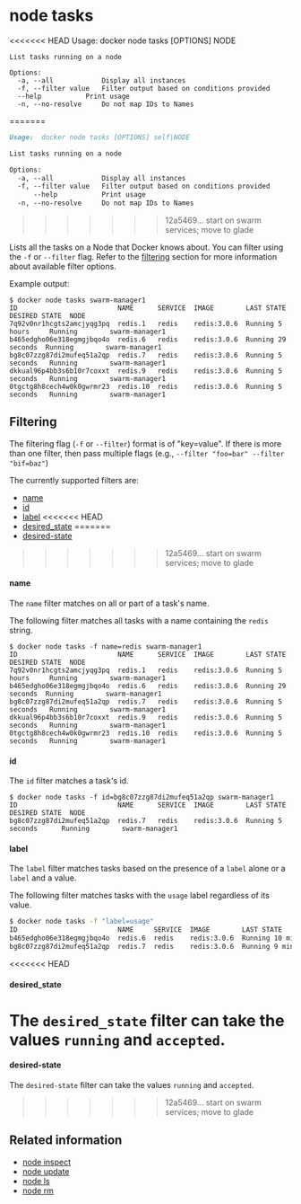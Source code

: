 <!--[metadata]>
+++
title = "node tasks"
description = "The node tasks command description and usage"
keywords = ["node, tasks"]
advisory = "rc"
[menu.main]
parent = "smn_cli"
+++
<![end-metadata]-->

# node tasks

<<<<<<< HEAD
    Usage:  docker node tasks [OPTIONS] NODE

    List tasks running on a node

    Options:
      -a, --all            Display all instances
      -f, --filter value   Filter output based on conditions provided
      --help           Print usage
      -n, --no-resolve     Do not map IDs to Names
=======
```markdown
Usage:  docker node tasks [OPTIONS] self|NODE

List tasks running on a node

Options:
  -a, --all            Display all instances
  -f, --filter value   Filter output based on conditions provided
      --help           Print usage
  -n, --no-resolve     Do not map IDs to Names
```
>>>>>>> 12a5469... start on swarm services; move to glade

Lists all the tasks on a Node that Docker knows about. You can filter using the `-f` or `--filter` flag. Refer to the [filtering](#filtering) section for more information about available filter options.

Example output:

    $ docker node tasks swarm-manager1
    ID                         NAME      SERVICE  IMAGE        LAST STATE          DESIRED STATE  NODE
    7q92v0nr1hcgts2amcjyqg3pq  redis.1   redis    redis:3.0.6  Running 5 hours     Running        swarm-manager1
    b465edgho06e318egmgjbqo4o  redis.6   redis    redis:3.0.6  Running 29 seconds  Running        swarm-manager1
    bg8c07zzg87di2mufeq51a2qp  redis.7   redis    redis:3.0.6  Running 5 seconds   Running        swarm-manager1
    dkkual96p4bb3s6b10r7coxxt  redis.9   redis    redis:3.0.6  Running 5 seconds   Running        swarm-manager1
    0tgctg8h8cech4w0k0gwrmr23  redis.10  redis    redis:3.0.6  Running 5 seconds   Running        swarm-manager1


## Filtering

The filtering flag (`-f` or `--filter`) format is of "key=value". If there is more
than one filter, then pass multiple flags (e.g., `--filter "foo=bar" --filter "bif=baz"`)

The currently supported filters are:

* [name](#name)
* [id](#id)
* [label](#label)
<<<<<<< HEAD
* [desired_state](#desired_state)
=======
* [desired-state](#desired-state)
>>>>>>> 12a5469... start on swarm services; move to glade

#### name

The `name` filter matches on all or part of a task's name.

The following filter matches all tasks with a name containing the `redis` string.

    $ docker node tasks -f name=redis swarm-manager1
    ID                         NAME      SERVICE  IMAGE        LAST STATE          DESIRED STATE  NODE
    7q92v0nr1hcgts2amcjyqg3pq  redis.1   redis    redis:3.0.6  Running 5 hours     Running        swarm-manager1
    b465edgho06e318egmgjbqo4o  redis.6   redis    redis:3.0.6  Running 29 seconds  Running        swarm-manager1
    bg8c07zzg87di2mufeq51a2qp  redis.7   redis    redis:3.0.6  Running 5 seconds   Running        swarm-manager1
    dkkual96p4bb3s6b10r7coxxt  redis.9   redis    redis:3.0.6  Running 5 seconds   Running        swarm-manager1
    0tgctg8h8cech4w0k0gwrmr23  redis.10  redis    redis:3.0.6  Running 5 seconds   Running        swarm-manager1


#### id

The `id` filter matches a task's id.

    $ docker node tasks -f id=bg8c07zzg87di2mufeq51a2qp swarm-manager1
    ID                         NAME      SERVICE  IMAGE        LAST STATE             DESIRED STATE  NODE
    bg8c07zzg87di2mufeq51a2qp  redis.7   redis    redis:3.0.6  Running 5 seconds      Running        swarm-manager1


#### label

The `label` filter matches tasks based on the presence of a `label` alone or a `label` and a
value.

The following filter matches tasks with the `usage` label regardless of its value.

```bash
$ docker node tasks -f "label=usage"
ID                         NAME     SERVICE  IMAGE        LAST STATE          DESIRED STATE  NODE
b465edgho06e318egmgjbqo4o  redis.6  redis    redis:3.0.6  Running 10 minutes  Running        swarm-manager1
bg8c07zzg87di2mufeq51a2qp  redis.7  redis    redis:3.0.6  Running 9 minutes   Running        swarm-manager1
```


<<<<<<< HEAD
#### desired_state

The `desired_state` filter can take the values `running` and `accepted`.
=======
#### desired-state

The `desired-state` filter can take the values `running` and `accepted`.
>>>>>>> 12a5469... start on swarm services; move to glade


## Related information

* [node inspect](node_inspect.md)
* [node update](node_update.md)
* [node ls](node_ls.md)
* [node rm](node_rm.md)

